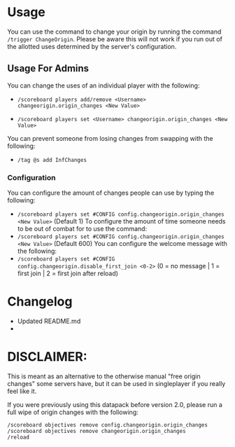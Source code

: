 # Usage
You can use the command to change your origin by running the command `/trigger ChangeOrigin`. Please be aware this will not work if you run out of the allotted uses determined by the server's configuration.
## Usage For Admins
You can change the uses of an individual player with the following:
* `/scoreboard players add/remove <Username> changeorigin.origin_changes <New Value>`

* `/scoreboard players set <Username> changeorigin.origin_changes <New Value>`

You can prevent someone from losing changes from swapping with the following:
* `/tag @s add InfChanges`
### Configuration
You can configure the amount of changes people can use by typing the following:
* `/scoreboard players set #CONFIG config.changeorigin.origin_changes <New Value>`
(Default 1)
To configure the amount of time someone needs to be out of combat for to use the command:
* `/scoreboard players set #CONFIG config.changeorigin.origin_changes <New Value>`
(Default 600)
You can configure the welcome message with the following:
* `/scoreboard players set #CONFIG config.changeorigin.disable_first_join <0-2>`
(0 = no message | 1 = first join | 2 = first join after reload)

# Changelog
- Updated README.md
- 

# DISCLAIMER:
This is meant as an alternative to the otherwise manual "free origin changes" some servers have, but it can be used in singleplayer if you really feel like it.

If you were previously using this datapack before version 2.0, please run a full wipe of origin changes with the following:
```
/scoreboard objectives remove config.changeorigin.origin_changes
/scoreboard objectives remove changeorigin.origin_changes
/reload
```